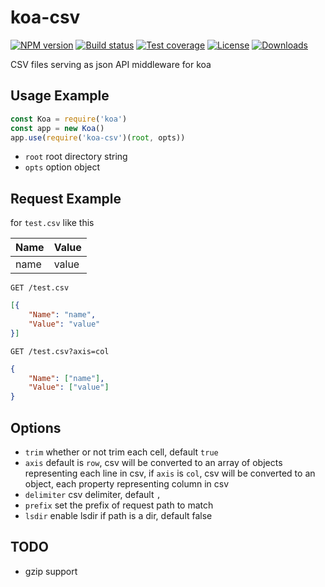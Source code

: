 # koa-csv

[![NPM version][npm-image]][npm-url]
[![Build status][travis-image]][travis-url]
[![Test coverage][coveralls-image]][coveralls-url]
[![License][license-image]][license-url]
[![Downloads][downloads-image]][downloads-url]

CSV files serving as json API middleware for koa

## Usage Example
```js
const Koa = require('koa')
const app = new Koa()
app.use(require('koa-csv')(root, opts))
```

* `root` root directory string
* `opts` option object


## Request Example 
for `test.csv` like this

Name|Value
----|-----
name|value

```
GET /test.csv
```
```json
[{
    "Name": "name",
    "Value": "value"
}]
```

```
GET /test.csv?axis=col
```
```json
{
    "Name": ["name"],
    "Value": ["value"]
}
```



## Options
- `trim` whether or not trim each cell, default `true`
- `axis` default is `row`, csv will be converted to an array of objects representing each line in csv, if `axis` is `col`, csv will be converted to an object, each property representing column in csv
- `delimiter` csv delimiter, default `,`
- `prefix` set the prefix of request path to match
- `lsdir` enable lsdir if path is a dir, default false

## TODO
- gzip support

[npm-image]: https://img.shields.io/npm/v/koa-csv.svg?style=flat-square
[npm-url]: https://npmjs.org/package/koa-csv
[github-tag]: http://img.shields.io/github/tag/koajs/csv.svg?style=flat-square
[github-url]: https://github.com/quick-sort/koa-csv/tags
[travis-image]: https://img.shields.io/travis/quick-sort/koa-csv.svg?style=flat-square
[travis-url]: https://travis-ci.org/quick-sort/koa-csv
[coveralls-image]: https://img.shields.io/coveralls/quick-sort/koa-csv.svg?style=flat-square
[coveralls-url]: https://coveralls.io/r/quick-sort/koa-csv?branch=master
[license-image]: http://img.shields.io/npm/l/koa-csv.svg?style=flat-square
[license-url]: LICENSE
[downloads-image]: http://img.shields.io/npm/dm/koa-csv.svg?style=flat-square
[downloads-url]: https://npmjs.org/package/koa-csv
